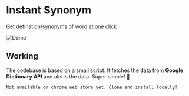 # Instant Synonym

Get defination/synonyms of word at one click

![Demo](./src/assets/demo.gif)

## Working

The codebase is based on a small script. It fetches the data from **Google Dictionary API** and alerts the data. Super simple! 🚀

`Not available on chrome web store yet. Clone and install locally!`
